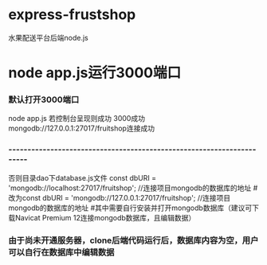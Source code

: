 # express-frustshop
水果配送平台后端node.js
# node app.js运行3000端口
### 默认打开3000端口
node app.js 
若控制台呈现则成功
3000成功
mongodb://127.0.0.1:27017/fruitshop连接成功
### ----------------------------------------------------------------------
否则目录dao下database.js文件
const dbURI = 'mongodb://localhost:27017/fruitshop'; //连接项目mongodb的数据库的地址
#改为const dbURI = 'mongodb://127.0.0.1:27017/fruitshop'; //连接项目mongodb的数据库的地址
#其中需要自行安装并打开mongodb数据库（建议可下载Navicat Premium 12连接mongodb数据库，且编辑数据）
### 由于尚未开通服务器，clone后端代码运行后，数据库内容为空，用户可以自行在数据库中编辑数据
